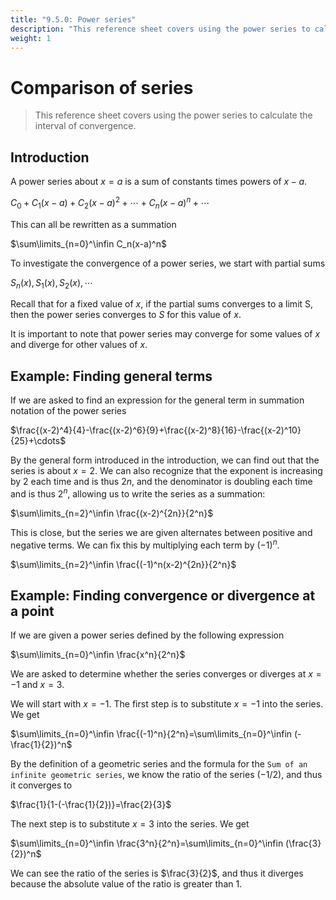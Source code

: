 ```yaml
---
title: "9.5.0: Power series"
description: "This reference sheet covers using the power series to calculate the interval of convergence."
weight: 1
---
```


# Comparison of series

> This reference sheet covers using the power series to calculate the interval of convergence.

## Introduction

A power series about $x=a$ is a sum of constants times powers of $x-a$.

$C_0+C_1(x-a)+C_2(x-a)^2+\cdots+C_n(x-a)^n+\cdots$

This can all be rewritten as a summation

$\sum\limits_{n=0}^\infin C_n(x-a)^n$

To investigate the convergence of a power series, we start with partial sums

$S_n(x), S_1(x), S_2(x), \cdots$

Recall that for a fixed value of $x$, if the partial sums converges to a limit S, then the power series converges to $S$ for this value of $x$.

It is important to note that power series may converge for some values of $x$ and diverge for other values of $x$.

## Example: Finding general terms

If we are asked to find an expression for the general term in summation notation of the power series

$\frac{(x-2)^4}{4}-\frac{(x-2)^6}{9}+\frac{(x-2)^8}{16}-\frac{(x-2)^10}{25}+\cdots$

By the general form introduced in the introduction, we can find out that the series is about $x=2$. We can also recognize that the exponent is increasing by 2 each time and is thus $2n$, and the denominator is doubling each time and is thus $2^n$, allowing us to write the series as a summation:

$\sum\limits_{n=2}^\infin \frac{(x-2)^{2n}}{2^n}$

This is close, but the series we are given alternates between positive and negative terms. We can fix this by multiplying each term by $(-1)^n$.

$\sum\limits_{n=2}^\infin \frac{(-1)^n(x-2)^{2n}}{2^n}$

## Example: Finding convergence or divergence at a point

If we are given a power series defined by the following expression

$\sum\limits_{n=0}^\infin \frac{x^n}{2^n}$

We are asked to determine whether the series converges or diverges at $x=-1$ and $x=3$.

We will start with $x=-1$. The first step is to substitute $x=-1$ into the series. We get

$\sum\limits_{n=0}^\infin \frac{(-1)^n}{2^n}=\sum\limits_{n=0}^\infin (-\frac{1}{2})^n$

By the definition of a geometric series and the formula for the `Sum of an infinite geometric series`, we know the ratio of the series ($-1/2$), and thus it converges to

$\frac{1}{1-(-\frac{1}{2})}=\frac{2}{3}$

The next step is to substitute $x=3$ into the series. We get

$\sum\limits_{n=0}^\infin \frac{3^n}{2^n}=\sum\limits_{n=0}^\infin (\frac{3}{2})^n$

We can see the ratio of the series is $\frac{3}{2}$, and thus it diverges because the absolute value of the ratio is greater than 1.
